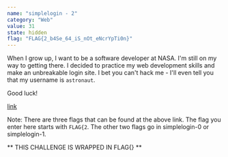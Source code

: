 ```yaml
---
name: "simplelogin - 2"
category: "Web"
value: 31
state: hidden
flag: "FLAG{2_b4Se_64_iS_nOt_eNcrYpTi0n}"
---
```


When I grow up, I want to be a software developer at NASA. I'm still on my way to getting there. I decided to practice my web development skills and make an unbreakable login site. I bet you can't hack me - I'll even tell you that my username is `astronaut`.

Good luck!

[link](https://login.ctf.csesoc.app)

Note: There are three flags that can be found at the above link. The flag you enter here starts with `FLAG{2`. The other two flags go in simplelogin-0 or simplelogin-1. 

** THIS CHALLENGE IS WRAPPED IN FLAG{} **

